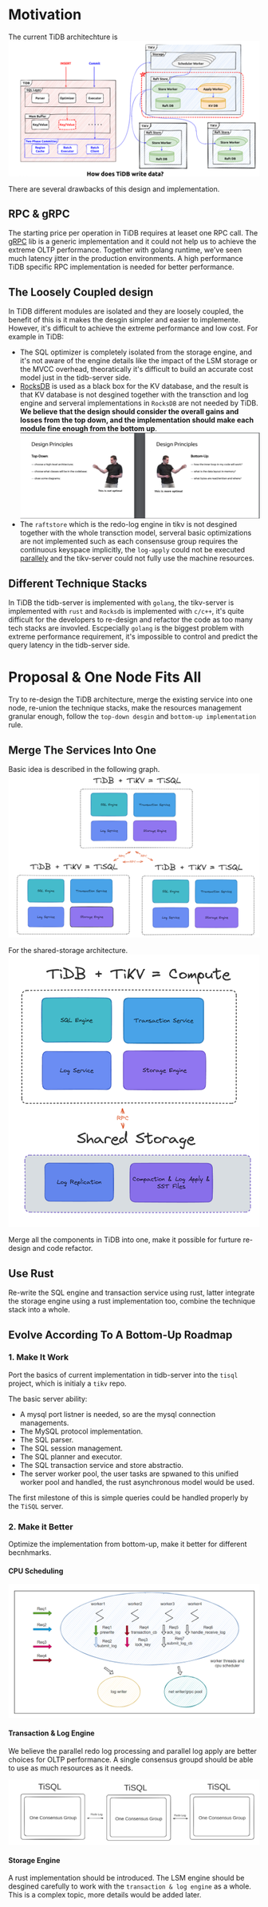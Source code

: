 # Motivation

The current TiDB architechture is
![image](../media/tidb_arch.png)

There are several drawbacks of this design and implementation.

## RPC & gRPC

The starting price per operation in TiDB requires at leaset one RPC call. The [gRPC](https://grpc.io/) lib is a generic implementation and
it could not help us to achieve the extreme OLTP performance. Together with golang runtime, we've seen much latency jitter in the production
environments. A high performance TiDB specific RPC implementation is needed for better performance.

## The Loosely Coupled design

In TiDB different modules are isolated and they are loosely coupled, the benefit of this is it makes the desgin simpler and easier to implemente.
However, it's difficult to achieve the extreme performance and low cost. For example in TiDB:
- The SQL optimizer is completely isolated from the storage engine, and it's not aware of the engine details like the impact of the LSM storage or
the MVCC overhead, theoratically it's difficult to build an accurate cost model just in the tidb-server side.
- [RocksDB](https://github.com/facebook/rocksdb) is used as a black box for the KV database, and the result is that KV database is not desgined together
with the transction and log engine and serveral implementations in `RocksDB` are not needed by TiDB. **We believe that the design should consider 
the overall gains and losses from the top down, and the implementation should make each module fine enough from the bottom up**. 
![image](../media/bottom_up.png)
- The `raftstore` which is the redo-log engine in tikv is not desgined together with the whole transction model, serveral basic optimizations are not
implemented such as each consensuse group requires the continuous keyspace implicitly, the `log-apply` could not be executed [parallely](https://github.com/FWH-TiKV/RFC)
and the tikv-server could not fully use the machine resources.

## Different Technique Stacks

In TiDB the tidb-server is implemented with `golang`, the tikv-server is implemented with `rust` and `Rocksdb` is implemented with `c/c++`, it's quite
difficult for the developers to re-design and refactor the code as too many tech stacks are invovled. Escpecially `golang` is the biggest problem 
with extreme performance requirement, it's impossible to control and predict the query latency in the tidb-server side.

# Proposal & One Node Fits All

Try to re-design the TiDB architecture, merge the existing service into one node, re-union the technique stacks, make the resources management granular 
enough, follow the `top-down desgin` and `bottom-up implementation` rule.

## Merge The Services Into One

Basic idea is described in the following graph.
![image](../media/tisql.png)

For the shared-storage architecture.
![image](../media/tisql_share.png)

Merge all the components in TiDB into one, make it possible for furture re-design and code refactor.

## Use Rust

Re-write the SQL engine and transaction service using rust, latter integrate the storage engine using a rust implementation too, combine the 
technique stack into a whole.

## Evolve According To A Bottom-Up Roadmap

### 1. Make It Work

Port the basics of current implementation in tidb-server into the `tisql` project, which is initialy a `tikv` repo. 

The basic server ability:
- A mysql port listner is needed, so are the mysql connection managements.
- The MySQL protocol implementation.
- The SQL parser.
- The SQL session management.
- The SQL planner and executor.
- The SQL transaction service and store abstractio.
- The server worker pool, the user tasks are spwaned to this unified worker pool and handled, the rust asynchronous model would be used.

The first milestone of this is simple queries could be handled properly by the `TiSQL` server.

### 2. Make it Better

Optimize the implementation from bottom-up, make it better for different becnhmarks.

#### CPU Scheduling

![image](../media/worker.png)

#### Transaction & Log Engine

We believe the parallel redo log processing and parallel log apply are better choices for OLTP performance. A single consensus groupd should be 
able to use as much resources as it needs. 

![image](../media/txn_log.png)

#### Storage Engine

A rust implementation should be introduced. The LSM engine should be desgined carefully to work with the `transaction & log engine` as a whole. This 
is a complex topic, more details would be added later.

